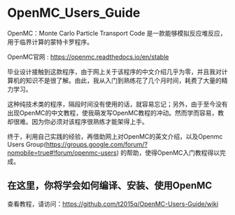 # OpenMC_Users_Guide
OpenMC：Monte  Carlo  Particle Transport Code 是一款能够模拟反应堆反应，用于临界计算的蒙特卡罗程序。

OpenMC官网 : https://openmc.readthedocs.io/en/stable 

毕业设计接触到这款程序，由于网上关于该程序的中文介绍几乎为零，并且我对计算机的知识不是很了解。由此，我从入门到熟练花了几个月时间，耗费了大量的精力学习。


这种纯技术类的程序，隔段时间没有使用的话，就容易忘记；另外，由于至今没有出现OpenMC的中文教程，使我萌发写OpenMC教程的冲动。然而学而容易，教却很难。因为你必须对该程序很熟练才能架得上手。

终于，利用自己实践的经验，再借助网上对OpenMC的英文介绍，以及Openmc Users Group(https://groups.google.com/forum/?nomobile=true#!forum/openmc-users) 的帮助，使得OpenMC入门教程得以完成。

## 在这里，你将学会如何编译、安装、使用OpenMC

查看教程，请访问：https://github.com/t2015q/OpenMC-Users-Guide/wiki 


